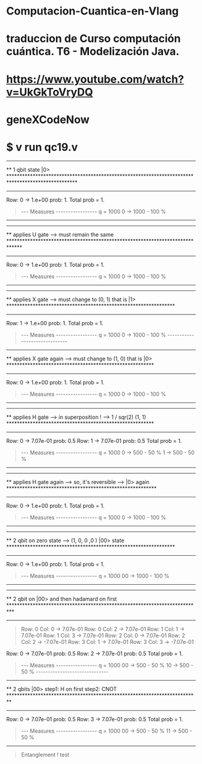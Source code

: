 # Computacion-Cuantica-en-Vlang
# traduccion de Curso computación cuántica. T6 - Modelización Java.
# https://www.youtube.com/watch?v=UkGkToVryDQ
# geneXCodeNow
# $ v run qc19.v

************************************************************************************************************************
**  1 qbit state |0>  **************************************************************************************************
************************************************************************************************************************
 Row: 0 ->  1.e+00 prob: 1.
 Total prob = 1.

 > --- Measures ----------------- q = 1000
 > 0 -> 1000 - 100 % 
   ------------------------------ 
  

************************************************************************************************************************
** applies U gate --> must remain the same *****************************************************************************
************************************************************************************************************************
 Row: 0 ->  1.e+00 prob: 1.
 Total prob = 1.

 > --- Measures ----------------- q = 1000 
   0 -> 1000 - 100 % 
   ------------------------------ 
  

************************************************************************************************************************
** applies X gate --> must change to (0, 1) that is |1> ****************************************************************
************************************************************************************************************************
 Row: 1 ->  1.e+00 prob: 1.
 Total prob = 1.

   > --- Measures ----------------- q = 1000 
     0 -> 1000 - 100 % 
     ------------------------------ 
    

************************************************************************************************************************
** applies X gate again --> must change to (1, 0)  that is |0>  ********************************************************
************************************************************************************************************************
 Row: 0 ->  1.e+00 prob: 1.
 Total prob = 1.

 > --- Measures ----------------- q = 1000 
   0 -> 1000 - 100 % 
   ------------------------------ 
  

************************************************************************************************************************
**  applies H gate --> in superposition ! --> 1 / sqr(2) (1, 1) ********************************************************
************************************************************************************************************************
 Row: 0 ->  7.07e-01 prob: 0.5
 Row: 1 ->  7.07e-01 prob: 0.5
 Total prob = 1.

 > --- Measures ----------------- q = 1000 
   0 -> 500 - 50 % 
   1 -> 500 - 50 % 
   ------------------------------ 
  

************************************************************************************************************************
**  applies H gate again --> so, it's reversible --> |0> again *********************************************************
************************************************************************************************************************
 Row: 0 ->  1.e+00 prob: 1.
 Total prob = 1.

 > --- Measures ----------------- q = 1000 
   0 -> 1000 - 100 % 
   ------------------------------ 
  

************************************************************************************************************************
**  2 qbit on zero state --> (1, 0, 0 ,0 )   |00> state ****************************************************************
************************************************************************************************************************
 Row: 0 ->  1.e+00 prob: 1.
 Total prob = 1.

 > --- Measures ----------------- q = 1000 
   00 -> 1000 - 100 % 
   ------------------------------ 
  

************************************************************************************************************************
**  2 qbit on |00> and then hadamard on first **************************************************************************
************************************************************************************************************************
   > Row: 0 Col: 0 ->  7.07e-01
     Row: 0 Col: 2 ->  7.07e-01
     Row: 1 Col: 1 ->  7.07e-01
     Row: 1 Col: 3 ->  7.07e-01
     Row: 2 Col: 0 ->  7.07e-01
     Row: 2 Col: 2 -> -7.07e-01
     Row: 3 Col: 1 ->  7.07e-01
     Row: 3 Col: 3 -> -7.07e-01
    
 Row: 0 ->  7.07e-01 prob: 0.5
 Row: 2 ->  7.07e-01 prob: 0.5
 Total prob = 1.

   > --- Measures ----------------- q = 1000 
     00 -> 500 - 50 % 
     10 -> 500 - 50 % 
     ------------------------------ 
    

************************************************************************************************************************
**  2 qbits |00> step1: H on first step2: CNOT *************************************************************************
************************************************************************************************************************
 Row: 0 ->  7.07e-01 prob: 0.5
 Row: 3 ->  7.07e-01 prob: 0.5
 Total prob = 1.

 > --- Measures ----------------- q = 1000 
   00 -> 500 - 50 % 
   11 -> 500 - 50 % 
   ------------------------------ 
  
   >Entanglement !
test
